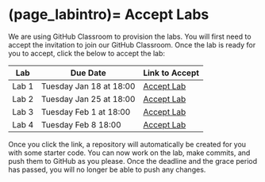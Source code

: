 (page_labintro)=
Accept Labs
=======================

We are using GitHub Classroom to provision the labs. 
You will first need to accept the invitation to join our GitHub Classroom.
Once the lab is ready for you to accept, click the below to accept the lab:

| Lab   | Due Date                 | Link to Accept                                        |
|--------|--------------------------|-------------------------------------------------------|
| Lab 1  | Tuesday Jan 18 at 18:00  | [Accept Lab](https://classroom.github.com/a/Vp97kwLY) |
| Lab 2  | Tuesday Jan 25 at 18:00  | [Accept Lab](https://classroom.github.com/a/aqx5mmVZ)                                        |
| Lab 3  | Tuesday Feb 1 at 18:00   | [Accept Lab](https://classroom.github.com/a/laCF7iq_)                                        |
| Lab 4  | Tuesday Feb 8  18:00     | [Accept Lab](https://classroom.github.com/a/R07B54jd)                                        |


Once you click the link, a repository will automatically be created for you with some starter code.
You can now work on the lab, make commits, and push them to GitHub as you please. 
Once the deadline and the grace period has passed, you will no longer be able to push any changes.